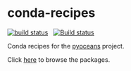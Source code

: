 # conda-recipes

[![build status](http://img.shields.io/travis/pyoceans/conda-recipes-pyoceans/master.svg?style=flat)](https://travis-ci.org/pyoceans/conda-recipes-pyoceans)
<span>&nbsp;</span>
[![Build status](https://ci.appveyor.com/api/projects/status/github/pyoceans/conda-recipes-pyoceans?branch=master&svg=true)](https://ci.appveyor.com/api/projects/status/github/pyoceans/conda-recipes-pyoceans?branch=master&svg=true)

Conda recipes for the [pyoceans](https://github.com/pyoceans) project.

Click [here](https://binstar.org/ocefpaf/) to browse the packages.
